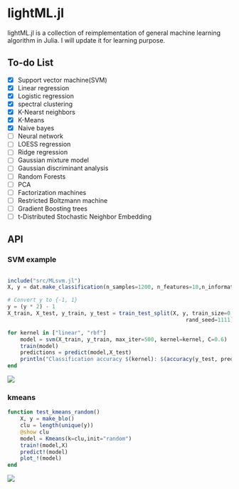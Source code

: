 # lightML.jl


lightML.jl is a collection of reimplementation of general machine learning algorithm in Julia. I will update it for learning purpose.

## To-do List

- [x] Support vector machine(SVM)
- [x] Linear regression
- [x] Logistic regression
- [x] spectral clustering
- [x] K-Nearst neighbors
- [x] K-Means 
- [x] Naive bayes
- [ ] Neural network
- [ ] LOESS regression
- [ ] Ridge regression
- [ ] Gaussian mixture model
- [ ] Gaussian discriminant analysis
- [ ] Random Forests
- [ ] PCA
- [ ] Factorization machines
- [ ] Restricted Boltzmann machine
- [ ] Gradient Boosting trees
- [ ] t-Distributed Stochastic Neighbor Embedding

## API

### SVM example

```julia

include("src/MLsvm.jl")
X, y = dat.make_classification(n_samples=1200, n_features=10,n_informative=5,random_state=1111,n_classes=2, class_sep=1.75,)

# Convert y to {-1, 1}
y = (y * 2) - 1
X_train, X_test, y_train, y_test = train_test_split(X, y, train_size=0.8,
                                                        rand_seed=1111)

for kernel in ["linear", "rbf"]
    model = svm(X_train, y_train, max_iter=500, kernel=kernel, C=0.6)
    train(model)
    predictions = predict(model,X_test)
    println("Classification accuracy $(kernel): $(accuracy(y_test, predictions))")
end
```

![](https:\/\/ooo.0o0.ooo\/2017\/02\/11\/589ee68aaf56d.png)

### kmeans

```julia
function test_kmeans_random()
    X, y = make_blo()
    clu = length(unique(y))
    @show clu
    model = Kmeans(k=clu,init="random")
    train!(model,X)
    predict!(model)
    plot_!(model)
end
```

![](https:\/\/ooo.0o0.ooo\/2017\/02\/18\/58a8445e2114b.png)


